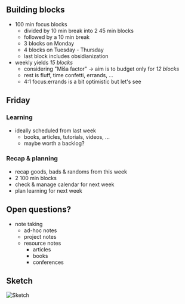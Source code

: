## Building blocks
- 100 min focus blocks
	- divided by 10 min break into 2 45 min blocks
	- followed by a 10 min break
	- 3 blocks on Monday
	- 4 blocks on Tuesday - Thursday
	- last block includes obsidianization
- weekly yields *15 blocks*
	- considering "Míša factor" -> aim is to budget only for *12 blocks*
	- rest is fluff, time confetti, errands, ...
	- 4:1 focus:errands is a bit optimistic but let's see
## Friday
### Learning
- ideally scheduled from last week
	- books, articles, tutorials, videos, ...
	- maybe worth a backlog?
### Recap & planning
- recap goods, bads & randoms from this week
- 2 100 min blocks
- check & manage calendar for next week
- plan learning for next week
## Open questions?
- note taking
	- ad-hoc notes 
	- project notes
	- resource notes
		- articles
		- books
		- conferences
## Sketch
![Sketch](2023-thoughts.jpg)